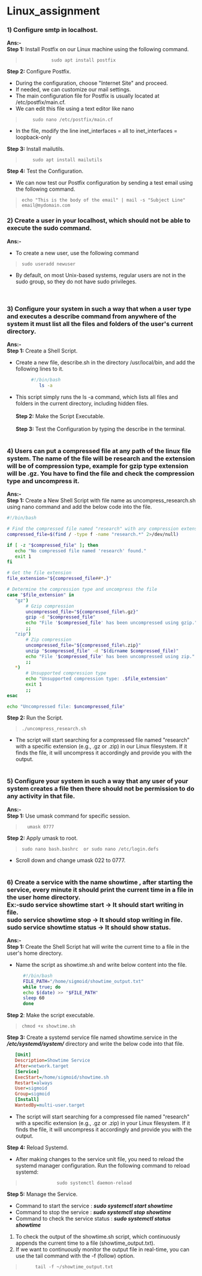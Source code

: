 # Linux_assignment

### 1)  Configure smtp in localhost.<br>
**Ans:-** <br>
**Step 1:** Install Postfix  on our Linux machine using the following command.<br> 
>                sudo apt install postfix
              
  **Step 2:** Configure Postfix.<br>
  +  During the configuration, choose "Internet Site" and proceed.<br>
  +  If needed, we can customize our mail settings. <br>
  +  The main configuration file for Postfix is usually located at /etc/postfix/main.cf. <br>
  +  We can edit this file using a text editor like nano  <br>
 >         sudo nano /etc/postfix/main.cf
  +  In the file, modify the line  inet_interfaces = all to inet_interfaces = loopback-only <br>
        
**Step 3:** Install mailutils.<br>
  >         sudo apt install mailutils 
**Step 4:** Test the Configuration.<br>
  +   We can now test our Postfix configuration by sending a test email using the following command.<br>
   >     echo "This is the body of the email" | mail -s "Subject Line" email@mydomain.com
  
### 2)  Create a user in your localhost, which should not be able to execute the sudo command. <br>
**Ans:-** <br>
  - To create a new user, use the following command <br>
>     sudo useradd newuser
  - By default, on most Unix-based systems, regular users are not in the sudo group, so they do not have sudo privileges.
<br>

### 3) Configure your system in such a way that when a user type and executes a describe command from anywhere of the system    it must list all the files and folders of the user's current directory. <br>
 **Ans:-** <br>
 **Step 1:** Create a Shell Script.<br>
   +  Create a new file, describe.sh in the directory /usr/local/bin, and add the following lines to it.<br>
``` ble.sh 
         #!/bin/bash
            ls -a
```
  -  This script simply runs the ls -a command, which lists all files and folders in the current directory,
       including hidden files.<br><br>
 **Step 2:** Make the Script Executable.<br><br>
 **Step 3:** Test the Configuration by typing the describe in the terminal.<br><br>

### 4) Users can put a compressed file at any path of the linux file system. The name of the file will be research and the extension will be of compression type, example for gzip type extension will be .gz. You have to find the file and check the compression type and uncompress it.<br>
**Ans:-** <br>
   **Step 1:** Create a New Shell Script with file name as uncompress_research.sh using nano command and add the below code into the file.
 ``` ble.sh 
 #!/bin/bash

# Find the compressed file named "research" with any compression extension
compressed_file=$(find / -type f -name "research.*" 2>/dev/null)

if [ -z "$compressed_file" ]; then
    echo "No compressed file named 'research' found."
    exit 1
fi

# Get the file extension
file_extension="${compressed_file##*.}"

# Determine the compression type and uncompress the file
case "$file_extension" in
    "gz")
        # Gzip compression
        uncompressed_file="${compressed_file%.gz}"
        gzip -d "$compressed_file"
        echo "File '$compressed_file' has been uncompressed using gzip."
        ;;
    "zip")
        # Zip compression
        uncompressed_file="${compressed_file%.zip}"
        unzip "$compressed_file" -d "$(dirname $compressed_file)"
        echo "File '$compressed_file' has been uncompressed using zip."
        ;;
    *)
        # Unsupported compression type
        echo "Unsupported compression type: .$file_extension"
        exit 1
        ;;
esac

echo "Uncompressed file: $uncompressed_file"
```
 **Step 2:** Run the Script.<br>
 >     ./uncompress_research.sh
+  The script will start searching for a compressed file named "research" with a specific extension (e.g., .gz or .zip) in our Linux filesystem. If it finds the file, it will uncompress it accordingly and provide you with the output.<br><br>
### 5) Configure your system in such a way that any user of your system creates a file then there should not be permission to do any activity in that file.<br>
**Ans:-**  <br>
 **Step 1:** Use umask command for specific session.<br>
  >       umask 0777
  **Step 2:** Apply umask to root.<br>
  >     sudo nano bash.bashrc  or sudo nano /etc/login.defs
   - Scroll down and change umask 022 to 0777.<br><br>

### 6) Create a service with the name showtime , after starting the service, every minute it should print the current time in a file in the user home directory.<br>                                                                                Ex:-sudo service showtime start -> It should start writing in file.<br>                                                     sudo service showtime stop -> It should stop writing in file. <br>                                                      sudo service showtime status -> It should show status.<br>
 **Ans:-** <br>
**Step 1:** Create the Shell Script hat will write the current time to a file in the user's home directory.
-  Name the script as showtime.sh and write below content into the file.
```  ble.sh 
      #!/bin/bash
      FILE_PATH="/home/sigmoid/showtime_output.txt"
      while true; do
      echo $(date) >> "$FILE_PATH"
      sleep 60  
      done
```
**Step 2**: Make the script executable.<br>
  >     chmod +x showtime.sh
 **Step 3:** Create a systemd service file named showtime.service in the ***/etc/systemd/system/*** directory and write the below code into that file.
  ``` ini  
     [Unit]
     Description=Showtime Service
     After=network.target
     [Service]
     ExecStart=/home/sigmoid/showtime.sh
     Restart=always
     User=sigmoid
     Group=sigmoid
     [Install]
     WantedBy=multi-user.target
  ```


+  The script will start searching for a compressed file named "research" with a specific extension (e.g., .gz or .zip) in your Linux filesystem. If it finds the file, it will uncompress it accordingly and provide you with the output.

**Step 4:**  Reload Systemd.<br>
+   After making changes to the service unit file, you need to reload the systemd manager configuration.                    Run the following command to reload systemd:<br>
>                  sudo systemctl daemon-reload
 **Step 5:** Manage the Service.<br>
 +  Command to start the service : ***sudo systemctl start showtime***<br>
 + Command to stop the service  : ***sudo systemctl stop showtime***<br>
 + Command to check the service status : ***sudo systemctl status showtime***<br>
 1. To check the output of the showtime.sh script, which continuously appends the current time to a file (showtime_output.txt).<br>
 2.  If we want to continuously monitor the output file in real-time, you can use the tail command with the -f (follow) option. <br>
 >          tail -f ~/showtime_output.txt
